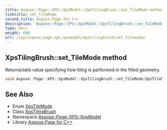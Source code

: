 ```yaml
---
title: Aspose::Page::XPS::XpsModel::XpsTilingBrush::set_TileMode method
linktitle: set_TileMode
second_title: Aspose.Page for C++
description: 'Aspose::Page::XPS::XpsModel::XpsTilingBrush::set_TileMode method. Returns/sets value specifying how tiling is performed in the filled geometry in C++.'
type: docs
weight: 600
url: /cpp/aspose.page.xps.xpsmodel/xpstilingbrush/set_tilemode/
---
```

## XpsTilingBrush::set_TileMode method


Returns/sets value specifying how tiling is performed in the filled geometry.

```cpp
void Aspose::Page::XPS::XpsModel::XpsTilingBrush::set_TileMode(XpsTileMode value)
```

## See Also

* Enum [XpsTileMode](../../xpstilemode/)
* Class [XpsTilingBrush](../)
* Namespace [Aspose::Page::XPS::XpsModel](../../)
* Library [Aspose.Page for C++](../../../)
